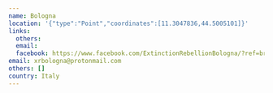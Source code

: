 ```yaml
---
name: Bologna
location: '{"type":"Point","coordinates":[11.3047836,44.5005101]}'
links:
  others: 
  email: 
  facebook: https://www.facebook.com/ExtinctionRebellionBologna/?ref=br_rs
email: xrbologna@protonmail.com
others: []
country: Italy
---
```

